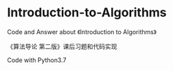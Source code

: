 # Introduction-to-Algorithms
 Code and Answer about 《Introduction to Algorithms》
 
《算法导论 第二版》课后习题和代码实现

 Code with Python3.7
